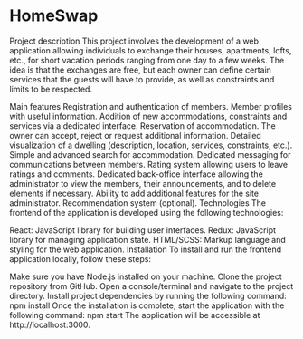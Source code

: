 # HomeSwap 
Project description
This project involves the development of a web application allowing individuals to exchange their houses, apartments, lofts, etc., for short vacation periods ranging from one day to a few weeks. The idea is that the exchanges are free, but each owner can define certain services that the guests will have to provide, as well as constraints and limits to be respected.

Main features
Registration and authentication of members.
Member profiles with useful information.
Addition of new accommodations, constraints and services via a dedicated interface.
Reservation of accommodation.
The owner can accept, reject or request additional information.
Detailed visualization of a dwelling (description, location, services, constraints, etc.).
Simple and advanced search for accommodation.
Dedicated messaging for communications between members.
Rating system allowing users to leave ratings and comments.
Dedicated back-office interface allowing the administrator to view the members, their announcements, and to delete elements if necessary.
Ability to add additional features for the site administrator.
Recommendation system (optional).
Technologies
The frontend of the application is developed using the following technologies:

React: JavaScript library for building user interfaces.
Redux: JavaScript library for managing application state.
HTML/SCSS: Markup language and styling for the web application.
Installation
To install and run the frontend application locally, follow these steps:

Make sure you have Node.js installed on your machine.
Clone the project repository from GitHub.
Open a console/terminal and navigate to the project directory.
Install project dependencies by running the following command:
npm install
Once the installation is complete, start the application with the following command:
npm start
The application will be accessible at http://localhost:3000.
